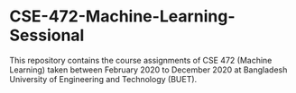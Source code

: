 # CSE-472-Machine-Learning-Sessional
This repository contains the course assignments of CSE 472 (Machine Learning) taken between February 2020 to December 2020 at Bangladesh University of Engineering and Technology (BUET). 
